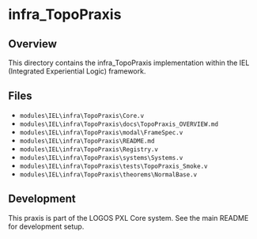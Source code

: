 # infra_TopoPraxis

## Overview

This directory contains the infra_TopoPraxis implementation within the IEL (Integrated Experiential Logic) framework.

## Files

- `modules\IEL\infra\TopoPraxis\Core.v`
- `modules\IEL\infra\TopoPraxis\docs\TopoPraxis_OVERVIEW.md`
- `modules\IEL\infra\TopoPraxis\modal\FrameSpec.v`
- `modules\IEL\infra\TopoPraxis\README.md`
- `modules\IEL\infra\TopoPraxis\Registry.v`
- `modules\IEL\infra\TopoPraxis\systems\Systems.v`
- `modules\IEL\infra\TopoPraxis\tests\TopoPraxis_Smoke.v`
- `modules\IEL\infra\TopoPraxis\theorems\NormalBase.v`

## Development

This praxis is part of the LOGOS PXL Core system. See the main README for development setup.
